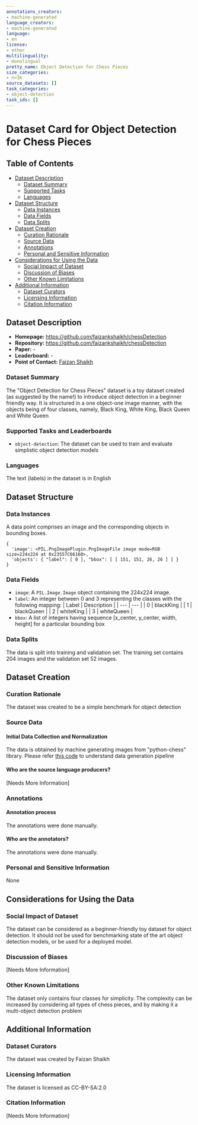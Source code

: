 ```yaml
---
annotations_creators:
- machine-generated
language_creators:
- machine-generated
language:
- en
license:
- other
multilinguality:
- monolingual
pretty_name: Object Detection for Chess Pieces
size_categories:
- n<1K
source_datasets: []
task_categories:
- object-detection
task_ids: []
---
```


# Dataset Card for Object Detection for Chess Pieces

## Table of Contents
- [Dataset Description](#dataset-description)
  - [Dataset Summary](#dataset-summary)
  - [Supported Tasks](#supported-tasks-and-leaderboards)
  - [Languages](#languages)
- [Dataset Structure](#dataset-structure)
  - [Data Instances](#data-instances)
  - [Data Fields](#data-instances)
  - [Data Splits](#data-instances)
- [Dataset Creation](#dataset-creation)
  - [Curation Rationale](#curation-rationale)
  - [Source Data](#source-data)
  - [Annotations](#annotations)
  - [Personal and Sensitive Information](#personal-and-sensitive-information)
- [Considerations for Using the Data](#considerations-for-using-the-data)
  - [Social Impact of Dataset](#social-impact-of-dataset)
  - [Discussion of Biases](#discussion-of-biases)
  - [Other Known Limitations](#other-known-limitations)
- [Additional Information](#additional-information)
  - [Dataset Curators](#dataset-curators)
  - [Licensing Information](#licensing-information)
  - [Citation Information](#citation-information)

## Dataset Description

- **Homepage:** https://github.com/faizankshaikh/chessDetection
- **Repository:** https://github.com/faizankshaikh/chessDetection
- **Paper:** -
- **Leaderboard:** -
- **Point of Contact:** [Faizan Shaikh](mailto:faizankshaikh@gmail.com)

### Dataset Summary

The "Object Detection for Chess Pieces" dataset is a toy dataset created (as suggested by the name!) to introduce object detection in a beginner friendly way. It is structured in a one object-one image manner, with the objects being of four classes, namely, Black King, White King, Black Queen and White Queen

### Supported Tasks and Leaderboards

- `object-detection`: The dataset can be used to train and evaluate simplistic object detection models

### Languages

The text (labels) in the dataset is in English

## Dataset Structure

### Data Instances

A data point comprises an image and the corresponding objects in bounding boxes.

```
{
  'image': <PIL.PngImagePlugin.PngImageFile image mode=RGB size=224x224 at 0x23557C66160>,
  'objects': { "label": [ 0 ], "bbox": [ [ 151, 151, 26, 26 ] ] }
}
```

### Data Fields

- `image`: A `PIL.Image.Image` object containing the 224x224 image.
- `label`: An integer between 0 and 3 representing the classes with the following mapping:
  | Label | Description |
  | --- | --- |
  | 0 | blackKing |
  | 1 | blackQueen |
  | 2 | whiteKing |
  | 3 | whiteQueen |
- `bbox`: A list of integers having sequence [x_center, y_center, width, height] for a particular bounding box

### Data Splits

The data is split into training and validation set. The training set contains 204 images and the validation set 52 images. 


## Dataset Creation

### Curation Rationale

The dataset was created to be a simple benchmark for object detection

### Source Data

#### Initial Data Collection and Normalization

The data is obtained by machine generating images from "python-chess" library. Please refer [this code](https://github.com/faizankshaikh/chessDetection/blob/main/code/1.1%20create_images_with_labels.ipynb) to understand data generation pipeline

#### Who are the source language producers?

[Needs More Information]

### Annotations

#### Annotation process

The annotations were done manually.

#### Who are the annotators?

The annotations were done manually.

### Personal and Sensitive Information

None

## Considerations for Using the Data

### Social Impact of Dataset

The dataset can be considered as a beginner-friendly toy dataset for object detection. It should not be used for benchmarking state of the art object detection models, or be used for a deployed model.

### Discussion of Biases

[Needs More Information]

### Other Known Limitations

The dataset only contains four classes for simplicity. The complexity can be increased by considering all types of chess pieces, and by making it a multi-object detection problem

## Additional Information

### Dataset Curators

The dataset was created by Faizan Shaikh

### Licensing Information

The dataset is licensed as CC-BY-SA:2.0

### Citation Information

[Needs More Information]